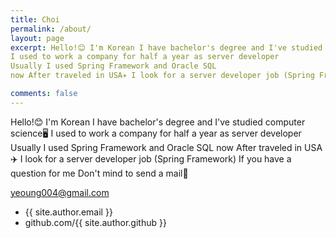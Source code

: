 ```yaml
---
title: Choi
permalink: /about/
layout: page
excerpt: Hello!😊 I'm Korean I have bachelor's degree and I've studied computer science🖥
I used to work a company for half a year as server developer 
Usually I used Spring Framework and Oracle SQL 
now After traveled in USA✈ I look for a server developer job (Spring Framework) 

comments: false
---
```


Hello!😊 I'm Korean I have bachelor's degree and I've studied computer science🖥
I used to work a company for half a year as server developer 
Usually I used Spring Framework and Oracle SQL 
now After traveled in USA✈ I look for a server developer job (Spring Framework) 
If you have a question for me Don't mind to send a mail📧

yeoung004@gmail.com

- {{ site.author.email }}
- github.com/{{ site.author.github }}
